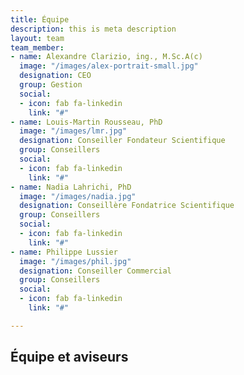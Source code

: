 ```yaml
---
title: Équipe
description: this is meta description
layout: team
team_member:
- name: Alexandre Clarizio, ing., M.Sc.A(c)
  image: "/images/alex-portrait-small.jpg"
  designation: CEO
  group: Gestion
  social:
  - icon: fab fa-linkedin
    link: "#"
- name: Louis-Martin Rousseau, PhD
  image: "/images/lmr.jpg"
  designation: Conseiller Fondateur Scientifique
  group: Conseillers
  social:
  - icon: fab fa-linkedin
    link: "#"
- name: Nadia Lahrichi, PhD
  image: "/images/nadia.jpg"
  designation: Conseillère Fondatrice Scientifique
  group: Conseillers
  social:
  - icon: fab fa-linkedin
    link: "#"
- name: Philippe Lussier
  image: "/images/phil.jpg"
  designation: Conseiller Commercial
  group: Conseillers
  social:
  - icon: fab fa-linkedin
    link: "#"

---
```

## Équipe et aviseurs